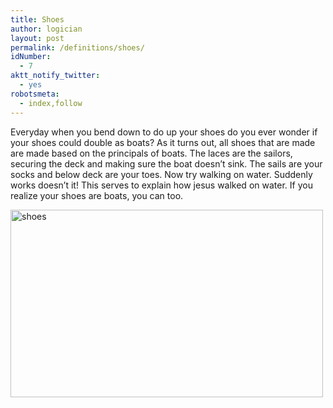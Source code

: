```yaml
---
title: Shoes
author: logician
layout: post
permalink: /definitions/shoes/
idNumber:
  - 7
aktt_notify_twitter:
  - yes
robotsmeta:
  - index,follow
---
```

Everyday when you bend down <!--more-->to do up your shoes do you ever wonder if your shoes could double as boats? As it turns out, all shoes that are made are made based on the principals of boats. The laces are the sailors, securing the deck and making sure the boat doesn’t sink. The sails are your socks and below deck are your toes. Now try walking on water. Suddenly works doesn’t it! This serves to explain how jesus walked on water. If you realize your shoes are boats, you can too.

<img class="aligncenter size-full wp-image-33" title="shoes" src="http://www.logicandlife.com/wp-content/uploads/2009/12/shoes.jpg" alt="shoes" width="500" height="300" />